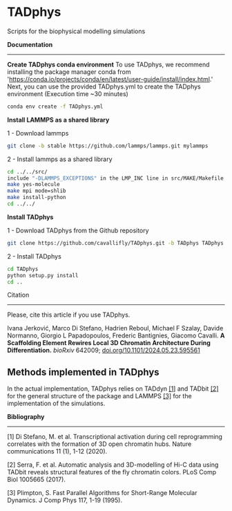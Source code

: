 # TADphys
Scripts for the biophysical modelling simulations

**Documentation**
*************

**Create TADphys conda environment**
To use TADphys, we recommend installing the package manager conda from 'https://conda.io/projects/conda/en/latest/user-guide/install/index.html.'
Next, you can use the provided TADphys.yml to create the TADphys environment (Execution time ~30 minutes)
```bash
conda env create -f TADphys.yml
```

**Install LAMMPS as a shared library**
  
   1 - Download lammps
   ```bash
   git clone -b stable https://github.com/lammps/lammps.git mylammps
   ```
   2 - Install lammps as a shared library
   ```bash
   cd ../../src/
   include "-DLAMMPS_EXCEPTIONS" in the LMP_INC line in src/MAKE/Makefile.mpi
   make yes-molecule
   make mpi mode=shlib
   make install-python
   cd ../../
   ```
**Install TADphys**
   
   1 - Download TADphys from the Github repository
   ```bash
   git clone https://github.com/cavallifly/TADphys.git -b TADphys TADphys
   ```
   2 - Install TADphys
   ```bash
   cd TADphys
   python setup.py install
   cd ..
   ```
Citation
********
Please, cite this article if you use TADphys.

Ivana Jerković, Marco Di Stefano, Hadrien Reboul, Michael F Szalay,  Davide Normanno, Giorgio L Papadopoulos, Frederic Bantignies, Giacomo Cavalli.
**A Scaffolding Element Rewires Local 3D Chromatin Architecture During Differentiation.**
*bioRxiv* 642009; [doi.org/10.1101/2024.05.23.595561](https://doi.org/10.1101/2024.05.23.595561)

Methods implemented in TADphys
-----------------------------
In the actual implementation, TADphys relies on TADdyn [[1]](#1) and TADbit [[2]](#2) for the general structure of the package and LAMMPS [[3]](#3) for the implementation of the simulations.

**Bibliography**
************
<a id="1">[1]</a>
Di Stefano, M. et al. Transcriptional activation during cell reprogramming correlates with the formation of 3D open chromatin hubs. Nature communications 11 (1), 1-12 (2020).

<a id="2">[2]</a>
Serra, F. et al. Automatic analysis and 3D-modelling of Hi-C data using TADbit reveals structural features of the fly chromatin colors. PLoS Comp Biol 1005665 (2017).
	   
<a id="3">[3]</a>
Plimpton, S. Fast Parallel Algorithms for Short-Range Molecular Dynamics. J Comp Phys 117, 1-19 (1995).

